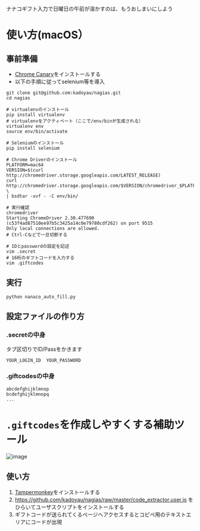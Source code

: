 ナナコギフト入力で日曜日の午前が溶かすのは、もうおしまいにしよう

# 使い方(macOS）
## 事前準備
- [Chrome Canary](https://www.google.co.jp/chrome/browser/canary.html)をインストールする
- 以下の手順に従ってselenium等を導入
```
git clone git@github.com:kadoyau/nagias.git
cd nagias

# virtualenvのインストール
pip install virtualenv
# virtualenvをアクティベート（ここで/env/binが生成される）
virtualenv env
source env/bin/activate

# Seleniumのインストール
pip install selenium

# Chrome Driverのインストール
PLATFORM=mac64
VERSION=$(curl http://chromedriver.storage.googleapis.com/LATEST_RELEASE)
curl http://chromedriver.storage.googleapis.com/$VERSION/chromedriver_$PLATFORM.zip \
| bsdtar -xvf - -C env/bin/

# 実行確認
chromedriver
Starting ChromeDriver 2.30.477690 (c53f4ad87510ee97b5c3425a14c0e79780cdf262) on port 9515
Only local connections are allowed.
# Ctrl-Cなどで一旦切断する

# IDとpasswordの設定を記述
vim .secret
# 16桁のギフトコードを入力する
vim .giftcodes 
```
## 実行
```
python nanaco_auto_fill.py
```

## 設定ファイルの作り方
### .secretの中身
タブ区切りでID/Passをかきます
```
YOUR_LOGIN_ID  YOUR_PASSWORD
```

### .giftcodesの中身
```
abcdefghijklmnop
bcdefghijklmnopq
...
```

# `.giftcodes`を作成しやすくする補助ツール
![image](https://i.gyazo.com/a77e64e6781ef77aabc673cfc37e7997.png)

## 使い方
1. [Tampermonkey](http://tampermonkey.net/)をインストールする
2. https://github.com/kadoyau/nagias/raw/master/code_extractor.user.js をひらいてユーザスクリプトをインストールする
3. ギフトコードが送られてくるページへアクセスするとコピペ用のテキストエリアにコードが出現

